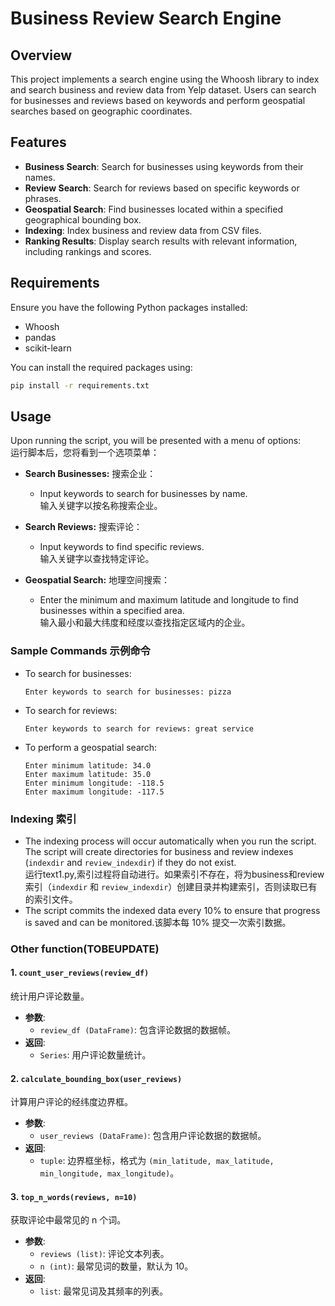 # Business Review Search Engine

## Overview

This project implements a search engine using the Whoosh library to index and search business and review data from Yelp dataset. Users can search for businesses and reviews based on keywords and perform geospatial searches based on geographic coordinates.

## Features

- **Business Search**: Search for businesses using keywords from their names.
- **Review Search**: Search for reviews based on specific keywords or phrases.
- **Geospatial Search**: Find businesses located within a specified geographical bounding box.
- **Indexing**: Index business and review data from CSV files.
- **Ranking Results**: Display search results with relevant information, including rankings and scores.

## Requirements

Ensure you have the following Python packages installed:

- Whoosh
- pandas
- scikit-learn

You can install the required packages using:

```bash
pip install -r requirements.txt
```
## Usage

Upon running the script, you will be presented with a menu of options:  
运行脚本后，您将看到一个选项菜单：

- **Search Businesses:** 搜索企业：
  - Input keywords to search for businesses by name.  
    输入关键字以按名称搜索企业。

- **Search Reviews:** 搜索评论：
  - Input keywords to find specific reviews.  
    输入关键字以查找特定评论。

- **Geospatial Search:** 地理空间搜索：
  - Enter the minimum and maximum latitude and longitude to find businesses within a specified area.  
    输入最小和最大纬度和经度以查找指定区域内的企业。

### Sample Commands 示例命令

- To search for businesses: 
  ```plaintext
  Enter keywords to search for businesses: pizza
- To search for reviews: 
  ```plaintext
  Enter keywords to search for reviews: great service
- To perform a geospatial search:
  ```plaintext
  Enter minimum latitude: 34.0
  Enter maximum latitude: 35.0
  Enter minimum longitude: -118.5
  Enter maximum longitude: -117.5

### Indexing 索引

- The indexing process will occur automatically when you run the script. The script will create directories for business and review indexes (`indexdir` and `review_indexdir`) if they do not exist.  
运行text1.py,索引过程将自动进行。如果索引不存在，将为business和review索引（`indexdir` 和 `review_indexdir`）创建目录并构建索引，否则读取已有的索引文件。
- The script commits the indexed data every 10% to ensure that progress is saved and can be monitored.该脚本每 10% 提交一次索引数据。

### Other function(TOBEUPDATE)
#### 1. `count_user_reviews(review_df)`
统计用户评论数量。

- **参数**:
  - `review_df (DataFrame)`: 包含评论数据的数据帧。
- **返回**:
  - `Series`: 用户评论数量统计。

#### 2. `calculate_bounding_box(user_reviews)`
计算用户评论的经纬度边界框。

- **参数**:
  - `user_reviews (DataFrame)`: 包含用户评论数据的数据帧。
- **返回**:
  - `tuple`: 边界框坐标，格式为 `(min_latitude, max_latitude, min_longitude, max_longitude)`。

#### 3. `top_n_words(reviews, n=10)`
获取评论中最常见的 n 个词。

- **参数**:
  - `reviews (list)`: 评论文本列表。
  - `n (int)`: 最常见词的数量，默认为 10。
- **返回**:
  - `list`: 最常见词及其频率的列表。

